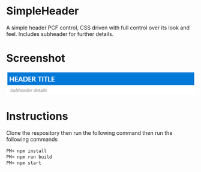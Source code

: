 # SimpleHeader
A simple header PCF control, CSS driven with full control over its look and feel. Includes subheader for further details.

# Screenshot 
![CSS driven header PCF control](https://github.com/ramimounla/SimpleHeader/blob/master/Screenshot/SimpleHeader.png?raw=true)

# Instructions
Clone the respository then run the following command then run the following commands
```
PM> npm install
PM> npm run build
PM> npm start
```

